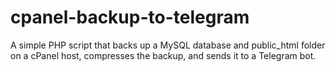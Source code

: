 # cpanel-backup-to-telegram
A simple PHP script that backs up a MySQL database and public_html folder on a cPanel host, compresses the backup, and sends it to a Telegram bot.
